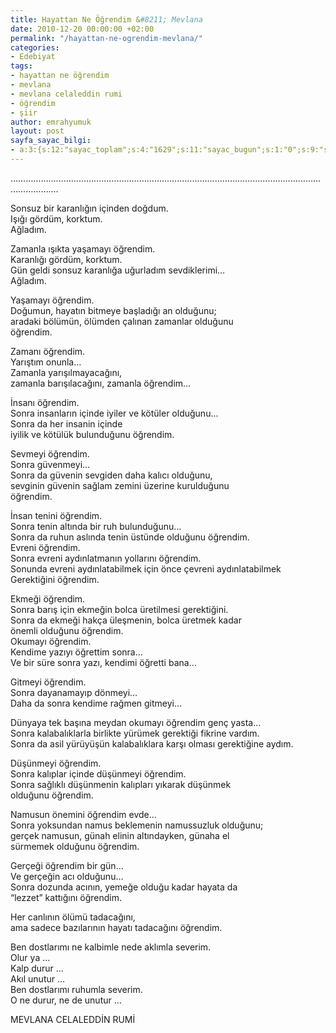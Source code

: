 ```yaml
---
title: Hayattan Ne Öğrendim &#8211; Mevlana
date: 2010-12-20 00:00:00 +02:00
permalink: "/hayattan-ne-ogrendim-mevlana/"
categories:
- Edebiyat
tags:
- hayattan ne öğrendim
- mevlana
- mevlana celaleddin rumi
- öğrendim
- şiir
author: emrahyumuk
layout: post
sayfa_sayac_bilgi:
- a:3:{s:12:"sayac_toplam";s:4:"1629";s:11:"sayac_bugun";s:1:"0";s:9:"son_okuma";s:10:"1364903061";}
---
```


&#8230;&#8230;&#8230;&#8230;&#8230;&#8230;&#8230;&#8230;&#8230;&#8230;&#8230;&#8230;&#8230;&#8230;&#8230;&#8230;&#8230;&#8230;&#8230;&#8230;&#8230;&#8230;&#8230;&#8230;&#8230;&#8230;&#8230;&#8230;&#8230;&#8230;&#8230;&#8230;&#8230;&#8230;&#8230;&#8230;&#8230;&#8230;&#8230;&#8230;&#8230;&#8230;&#8230;&#8230;&#8230;&#8230;&#8230;.  
<!--more-->

  
Sonsuz bir karanlığın içinden doğdum.  
Işığı gördüm, korktum.  
Ağladım.

Zamanla ışıkta yaşamayı öğrendim.  
Karanlığı gördüm, korktum.  
Gün geldi sonsuz karanlığa uğurladım sevdiklerimi&#8230;  
Ağladım.

Yaşamayı öğrendim.  
Doğumun, hayatın bitmeye başladığı an olduğunu;  
aradaki bölümün, ölümden çalınan zamanlar olduğunu  
öğrendim.

Zamanı öğrendim.  
Yarıştım onunla&#8230;  
Zamanla yarışılmayacağını,  
zamanla barışılacağını, zamanla öğrendim&#8230;

İnsanı öğrendim.  
Sonra insanların içinde iyiler ve kötüler olduğunu&#8230;  
Sonra da her insanin içinde  
iyilik ve kötülük bulunduğunu öğrendim.

Sevmeyi öğrendim.  
Sonra güvenmeyi&#8230;  
Sonra da güvenin sevgiden daha kalıcı olduğunu,  
sevginin güvenin sağlam zemini üzerine kurulduğunu  
öğrendim.

İnsan tenini öğrendim.  
Sonra tenin altında bir ruh bulunduğunu&#8230;  
Sonra da ruhun aslında tenin üstünde olduğunu öğrendim.  
Evreni öğrendim.  
Sonra evreni aydınlatmanın yollarını öğrendim.  
Sonunda evreni aydınlatabilmek için önce çevreni aydınlatabilmek  
Gerektiğini öğrendim.

Ekmeği öğrendim.  
Sonra barış için ekmeğin bolca üretilmesi gerektiğini.  
Sonra da ekmeği hakça üleşmenin, bolca üretmek kadar  
önemli olduğunu öğrendim.  
Okumayı öğrendim.  
Kendime yazıyı öğrettim sonra&#8230;  
Ve bir süre sonra yazı, kendimi öğretti bana&#8230;

Gitmeyi öğrendim.  
Sonra dayanamayıp dönmeyi&#8230;  
Daha da sonra kendime rağmen gitmeyi&#8230;

Dünyaya tek başına meydan okumayı öğrendim genç yasta&#8230;  
Sonra kalabalıklarla birlikte yürümek gerektiği fikrine vardım.  
Sonra da asil yürüyüşün kalabalıklara karşı olması gerektiğine aydım.

Düşünmeyi öğrendim.  
Sonra kalıplar içinde düşünmeyi öğrendim.  
Sonra sağlıklı düşünmenin kalıpları yıkarak düşünmek  
olduğunu öğrendim.

Namusun önemini öğrendim evde&#8230;  
Sonra yoksundan namus beklemenin namussuzluk olduğunu;  
gerçek namusun, günah elinin altındayken, günaha el  
sürmemek olduğunu öğrendim.

Gerçeği öğrendim bir gün&#8230;  
Ve gerçeğin acı olduğunu&#8230;  
Sonra dozunda acının, yemeğe olduğu kadar hayata da  
“lezzet” kattığını öğrendim.

Her canlının ölümü tadacağını,  
ama sadece bazılarının hayatı tadacağını öğrendim.

Ben dostlarımı ne kalbimle nede aklımla severim.  
Olur ya &#8230;  
Kalp durur &#8230;  
Akıl unutur &#8230;  
Ben dostlarımı ruhumla severim.  
O ne durur, ne de unutur &#8230;

MEVLANA CELALEDDİN RUMİ
